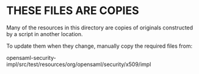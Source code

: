 # THESE FILES ARE COPIES

Many of the resources in this directory are copies of
originals constructed by a script in another location.

To update them when they change, manually copy the required files 
from:

opensaml-security-impl/src/test/resources/org/opensaml/security/x509/impl
